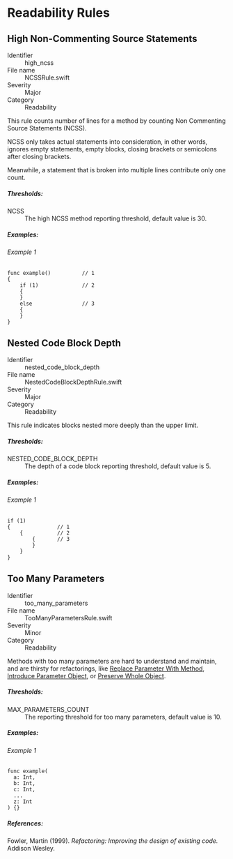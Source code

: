 # Readability Rules

## High Non-Commenting Source Statements

<dl>
<dt>Identifier</dt>
<dd>high_ncss</dd>
<dt>File name</dt>
<dd>NCSSRule.swift</dd>
<dt>Severity</dt>
<dd>Major</dd>
<dt>Category</dt>
<dd>Readability</dd>
</dl>

This rule counts number of lines for a method by
counting Non Commenting Source Statements (NCSS).

NCSS only takes actual statements into consideration,
in other words, ignores empty statements, empty blocks,
closing brackets or semicolons after closing brackets.

Meanwhile, a statement that is broken into multiple lines contribute only one count.

##### Thresholds:

<dl>
<dt>NCSS</dt>
<dd>The high NCSS method reporting threshold, default value is 30.</dd>
</dl>

##### Examples:

###### Example 1

```
func example()          // 1
{
    if (1)              // 2
    {
    }
    else                // 3
    {
    }
}
```


## Nested Code Block Depth

<dl>
<dt>Identifier</dt>
<dd>nested_code_block_depth</dd>
<dt>File name</dt>
<dd>NestedCodeBlockDepthRule.swift</dd>
<dt>Severity</dt>
<dd>Major</dd>
<dt>Category</dt>
<dd>Readability</dd>
</dl>

This rule indicates blocks nested more deeply than the upper limit.

##### Thresholds:

<dl>
<dt>NESTED_CODE_BLOCK_DEPTH</dt>
<dd>The depth of a code block reporting threshold, default value is 5.</dd>
</dl>

##### Examples:

###### Example 1

```
if (1)
{               // 1
    {           // 2
        {       // 3
        }
    }
}
```


## Too Many Parameters

<dl>
<dt>Identifier</dt>
<dd>too_many_parameters</dd>
<dt>File name</dt>
<dd>TooManyParametersRule.swift</dd>
<dt>Severity</dt>
<dd>Minor</dd>
<dt>Category</dt>
<dd>Readability</dd>
</dl>

Methods with too many parameters are hard to understand and maintain,
and are thirsty for refactorings, like
[Replace Parameter With Method](http://www.refactoring.com/catalog/replaceParameterWithMethod.html),
[Introduce Parameter Object](http://www.refactoring.com/catalog/introduceParameterObject.html),
or
[Preserve Whole Object](http://www.refactoring.com/catalog/preserveWholeObject.html).

##### Thresholds:

<dl>
<dt>MAX_PARAMETERS_COUNT</dt>
<dd>The reporting threshold for too many parameters, default value is 10.</dd>
</dl>

##### Examples:

###### Example 1

```
func example(
  a: Int,
  b: Int,
  c: Int,
  ...
  z: Int
) {}
```

##### References:

Fowler, Martin (1999). *Refactoring: Improving the design of existing code.* Addison Wesley.
